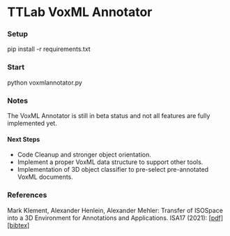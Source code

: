 # TTLab VoxML Annotator

### Setup
pip install -r requirements.txt

### Start
python voxmlannotator.py

### Notes
The VoxML Annotator is still in beta status and not all features are fully implemented yet.

#### Next Steps
* Code Cleanup and stronger object orientation.
* Implement a proper VoxML data structure to support other tools.
* Implementation of 3D object classifier to pre-select pre-annotated VoxML documents.

### References

Mark Klement, Alexander Henlein, Alexander Mehler:
Transfer of ISOSpace into a 3D Environment for Annotations and Applications. ISA17 (2021): [[pdf]](https://sigsem.uvt.nl/isa17/32_Klement-Paper.pdf) [[bibtex]](https://www.texttechnologylab.org/2021/04/22/new-submission-on-isa-17-2021/)
